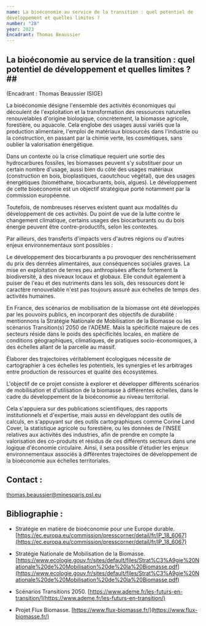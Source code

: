 ```yaml
---
name: La bioéconomie au service de la transition : quel potentiel de
développement et quelles limites ?
number: "28"
year: 2023
Encadrant: Thomas Beaussier
---
```


## La bioéconomie au service de la transition : quel potentiel de développement et quelles limites ?##

(Encadrant : Thomas Beaussier ISIGE)

La bioéconomie désigne l'ensemble des activités économiques qui
découlent de l'exploitation et la transformation des ressources
naturelles renouvelables d'origine biologique, concrètement, la biomasse
agricole, forestière, ou aquacole. Cela englobe des usages aussi variés
que la production alimentaire, l'emploi de matériaux biosourcés dans
l'industrie ou la construction, en passant par la chimie verte, les
cosmétiques, sans oublier la valorisation énergétique.

Dans un contexte où la crise climatique requiert une sortie des
hydrocarbures fossiles, les biomasses peuvent s'y substituer pour un
certain nombre d'usage, aussi bien du côté des usages matériaux
(construction en bois, bioplastiques, caoutchouc végétal), que des
usages énergétiques (biométhane, biocarburants, bois, algues). Le
développement de cette bioéconomie est un objectif stratégique porté
notamment par la commission européenne.

Toutefois, de nombreuses réserves existent quant aux modalités du
développement de ces activités. Du point de vue de la lutte contre le
changement climatique, certains usages des biocarburants ou du bois
énergie peuvent être contre-productifs, selon les contextes.

Par ailleurs, des transferts d'impacts vers d'autres régions ou d'autres
enjeux environnementaux sont possibles :

Le développement des biocarburants a pu provoquer des renchérissement du
prix des denrées alimentaires, aux conséquences sociales graves. La mise
en exploitation de terres peu anthropisées affecte fortement la
biodiversité, à des niveaux locaux et globaux. Elle conduit également à
puiser de l'eau et des nutriments dans les sols, des ressources dont le
caractère renouvelable n'est pas toujours assuré aux échelles de temps
des activités humaines.

En France, des scénarios de mobilisation de la biomasse ont été
développés par les pouvoirs publics, en incorporant des objectifs de
durabilité : mentionnons la Stratégie Nationale de Mobilisation de la
Biomasse ou les scénarios Transition(s) 2050 de l'ADEME. Mais la
spécificité majeure de ces secteurs réside dans le poids des
spécificités locales, en matière de conditions géographiques,
climatiques, de pratiques socio-économiques, à des échelles allant de la
parcelle au massif.

Élaborer des trajectoires véritablement écologiques nécessite de
cartographier à ces échelles les potentiels, les synergies et les
arbitrages entre production de ressources et qualité des écosystèmes.

L'objectif de ce projet consiste à explorer et développer différents
scénarios de mobilisation et d'utilisation de la biomasse à différentes
échelles, dans le cadre du développement de la bioéconomie au niveau
territorial.

Cela s'appuiera sur des publications scientifiques, des rapports
institutionnels et d'expertise, mais aussi en développant des outils de
calculs, en s'appuyant sur des outils cartographiques comme Corine Land
Cover, la statistique agricole ou forestière, ou les données de l'INSEE
relatives aux activités des industries, afin de prendre en compte la
valorisation des co-produits et résidus de ces différents secteurs dans
une logique d'économie circulaire. Ainsi, il sera possible d'étudier les
enjeux environnementaux associés à différentes trajectoires de
développement de la bioéconomie aux échelles territoriales.

## Contact :

[thomas.beaussier\@minesparis.psl.eu](mailto:thomas.beaussier@minesparis.psl.eu)

## Bibliographie :

- Stratégie en matière de bioéconomie pour une Europe durable. [https://ec.europa.eu/commission/presscorner/detail/fr/IP_18_6067](https://ec.europa.eu/commission/presscorner/detail/fr/IP_18_6067)

- Stratégie Nationale de Mobilisation de la Biomasse. [https://www.ecologie.gouv.fr/sites/default/files/Strat%C3%A9gie%20Nationale%20de%20Mobilisation%20de%20la%20Biomasse.pdf](https://www.ecologie.gouv.fr/sites/default/files/Strat%C3%A9gie%20Nationale%20de%20Mobilisation%20de%20la%20Biomasse.pdf)

- Scénarios Transitions 2050. [https://www.ademe.fr/les-futurs-en-transition/](https://www.ademe.fr/les-futurs-en-transition/)

- Projet Flux Biomasse. [https://www.flux-biomasse.fr/](https://www.flux-biomasse.fr/)
